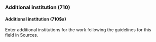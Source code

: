 ### Additional institution (710)

#### Additional institution (710$a)

Enter additional institutions for the work following the guidelines for this field in Sources.
